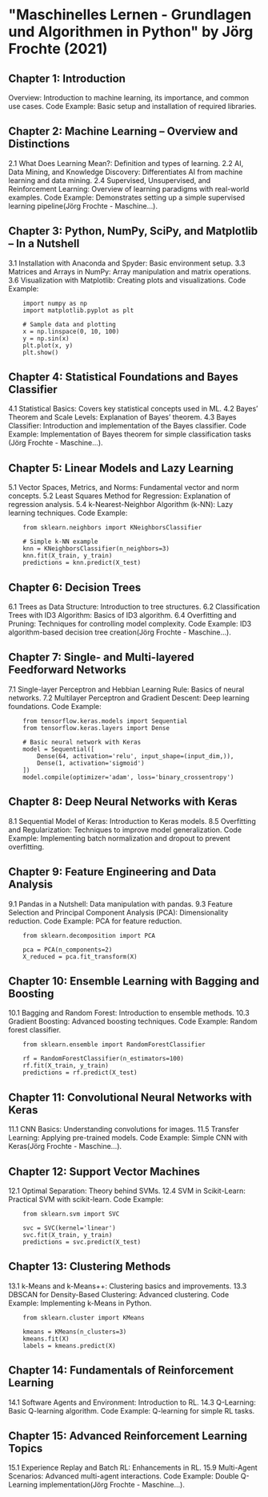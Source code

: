 # "Maschinelles Lernen - Grundlagen und Algorithmen in Python" by Jörg Frochte (2021)

## Chapter 1: Introduction

Overview: Introduction to machine learning, its importance, and common use cases.
Code Example: Basic setup and installation of required libraries.

## Chapter 2: Machine Learning – Overview and Distinctions

2.1 What Does Learning Mean?: Definition and types of learning.
2.2 AI, Data Mining, and Knowledge Discovery: Differentiates AI from machine learning and data mining.
2.4 Supervised, Unsupervised, and Reinforcement Learning: Overview of learning paradigms with real-world examples.
Code Example: Demonstrates setting up a simple supervised learning pipeline​(Jörg Frochte - Maschine…).

## Chapter 3: Python, NumPy, SciPy, and Matplotlib – In a Nutshell

3.1 Installation with Anaconda and Spyder: Basic environment setup.
3.3 Matrices and Arrays in NumPy: Array manipulation and matrix operations.
3.6 Visualization with Matplotlib: Creating plots and visualizations.
Code Example:

        import numpy as np
        import matplotlib.pyplot as plt

        # Sample data and plotting
        x = np.linspace(0, 10, 100)
        y = np.sin(x)
        plt.plot(x, y)
        plt.show()

## Chapter 4: Statistical Foundations and Bayes Classifier

4.1 Statistical Basics: Covers key statistical concepts used in ML.
4.2 Bayes’ Theorem and Scale Levels: Explanation of Bayes’ theorem.
4.3 Bayes Classifier: Introduction and implementation of the Bayes classifier.
Code Example: Implementation of Bayes theorem for simple classification tasks​(Jörg Frochte - Maschine…).

## Chapter 5: Linear Models and Lazy Learning

5.1 Vector Spaces, Metrics, and Norms: Fundamental vector and norm concepts.
5.2 Least Squares Method for Regression: Explanation of regression analysis.
5.4 k-Nearest-Neighbor Algorithm (k-NN): Lazy learning techniques.
Code Example:

        from sklearn.neighbors import KNeighborsClassifier

        # Simple k-NN example
        knn = KNeighborsClassifier(n_neighbors=3)
        knn.fit(X_train, y_train)
        predictions = knn.predict(X_test)

## Chapter 6: Decision Trees

6.1 Trees as Data Structure: Introduction to tree structures.
6.2 Classification Trees with ID3 Algorithm: Basics of ID3 algorithm.
6.4 Overfitting and Pruning: Techniques for controlling model complexity.
Code Example: ID3 algorithm-based decision tree creation​(Jörg Frochte - Maschine…).

## Chapter 7: Single- and Multi-layered Feedforward Networks

7.1 Single-layer Perceptron and Hebbian Learning Rule: Basics of neural networks.
7.2 Multilayer Perceptron and Gradient Descent: Deep learning foundations.
Code Example:

        from tensorflow.keras.models import Sequential
        from tensorflow.keras.layers import Dense

        # Basic neural network with Keras
        model = Sequential([
            Dense(64, activation='relu', input_shape=(input_dim,)),
            Dense(1, activation='sigmoid')
        ])
        model.compile(optimizer='adam', loss='binary_crossentropy')

## Chapter 8: Deep Neural Networks with Keras

8.1 Sequential Model of Keras: Introduction to Keras models.
8.5 Overfitting and Regularization: Techniques to improve model generalization.
Code Example: Implementing batch normalization and dropout to prevent overfitting.

## Chapter 9: Feature Engineering and Data Analysis

9.1 Pandas in a Nutshell: Data manipulation with pandas.
9.3 Feature Selection and Principal Component Analysis (PCA): Dimensionality reduction.
Code Example: PCA for feature reduction.

        from sklearn.decomposition import PCA

        pca = PCA(n_components=2)
        X_reduced = pca.fit_transform(X)

## Chapter 10: Ensemble Learning with Bagging and Boosting

10.1 Bagging and Random Forest: Introduction to ensemble methods.
10.3 Gradient Boosting: Advanced boosting techniques.
Code Example: Random forest classifier.

        from sklearn.ensemble import RandomForestClassifier

        rf = RandomForestClassifier(n_estimators=100)
        rf.fit(X_train, y_train)
        predictions = rf.predict(X_test)

## Chapter 11: Convolutional Neural Networks with Keras

11.1 CNN Basics: Understanding convolutions for images.
11.5 Transfer Learning: Applying pre-trained models.
Code Example: Simple CNN with Keras​(Jörg Frochte - Maschine…).

## Chapter 12: Support Vector Machines

12.1 Optimal Separation: Theory behind SVMs.
12.4 SVM in Scikit-Learn: Practical SVM with scikit-learn.
Code Example:

        from sklearn.svm import SVC

        svc = SVC(kernel='linear')
        svc.fit(X_train, y_train)
        predictions = svc.predict(X_test)

## Chapter 13: Clustering Methods

13.1 k-Means and k-Means++: Clustering basics and improvements.
13.3 DBSCAN for Density-Based Clustering: Advanced clustering.
Code Example: Implementing k-Means in Python.

        from sklearn.cluster import KMeans

        kmeans = KMeans(n_clusters=3)
        kmeans.fit(X)
        labels = kmeans.predict(X)

## Chapter 14: Fundamentals of Reinforcement Learning

14.1 Software Agents and Environment: Introduction to RL.
14.3 Q-Learning: Basic Q-learning algorithm.
Code Example: Q-learning for simple RL tasks.

## Chapter 15: Advanced Reinforcement Learning Topics

15.1 Experience Replay and Batch RL: Enhancements in RL.
15.9 Multi-Agent Scenarios: Advanced multi-agent interactions.
Code Example: Double Q-Learning implementation​(Jörg Frochte - Maschine…).
